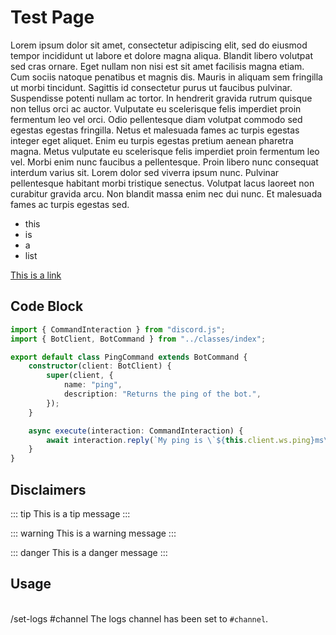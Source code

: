 # Test Page

Lorem ipsum dolor sit amet, consectetur adipiscing elit, sed do eiusmod tempor incididunt ut labore et dolore magna aliqua. Blandit libero volutpat sed cras ornare. Eget nullam non nisi est sit amet facilisis magna etiam. Cum sociis natoque penatibus et magnis dis. Mauris in aliquam sem fringilla ut morbi tincidunt. Sagittis id consectetur purus ut faucibus pulvinar. Suspendisse potenti nullam ac tortor. In hendrerit gravida rutrum quisque non tellus orci ac auctor. Vulputate eu scelerisque felis imperdiet proin fermentum leo vel orci. Odio pellentesque diam volutpat commodo sed egestas egestas fringilla. Netus et malesuada fames ac turpis egestas integer eget aliquet. Enim eu turpis egestas pretium aenean pharetra magna. Metus vulputate eu scelerisque felis imperdiet proin fermentum leo vel. Morbi enim nunc faucibus a pellentesque. Proin libero nunc consequat interdum varius sit. Lorem dolor sed viverra ipsum nunc. Pulvinar pellentesque habitant morbi tristique senectus. Volutpat lacus laoreet non curabitur gravida arcu. Non blandit massa enim nec dui nunc. Et malesuada fames ac turpis egestas sed.

- this
- is
- a
- list

[This is a link](https://example.com)

## Code Block

```ts
import { CommandInteraction } from "discord.js";
import { BotClient, BotCommand } from "../classes/index";

export default class PingCommand extends BotCommand {
	constructor(client: BotClient) {
		super(client, {
			name: "ping",
			description: "Returns the ping of the bot.",
		});
	}

	async execute(interaction: CommandInteraction) {
		await interaction.reply(`My ping is \`${this.client.ws.ping}ms\``);
	}
}
```

## Disclaimers

::: tip
This is a tip message
:::

::: warning
This is a warning message
:::

::: danger
This is a danger message
:::

## Usage
<br />
<DiscordMessages>
	<DiscordMessage profile="user">
		/set-logs #channel
	</DiscordMessage>
	<DiscordMessage profile="bot">
		The logs channel has been set to <code class="discord-message-inline-code">#channel</code>.
	</DiscordMessage>
</DiscordMessages>